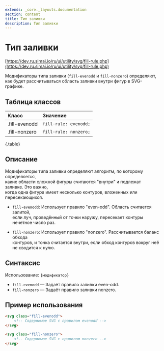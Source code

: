 ```yaml
---
extends: _core._layouts.documentation
section: content
title: Тип заливки
description: Тип заливки
---
```


# Тип заливки

[https://dev.ru.simai.io/ru/ui/utility/svg/fill-rule.php](https://dev.ru.simai.io/ru/ui/utility/svg/fill-rule.php)

Модификаторы типа заливки (`fill-evenodd` и `fill-nonzero`) определяют,  
как будет рассчитываться область заливки внутри фигур в SVG-графике.

## Таблица классов

| Класс         | Значение              |
|:--------------|:----------------------|
| .fill-evenodd | `fill-rule: evenodd;` |
| .fill-nonzero | `fill-rule: nonzero;` |
{.table}

## Описание

Модификаторы типа заливки определяют алгоритм, по которому определяется,  
какие области сложной фигуры считаются "внутри" и подлежат заливке. Это важно,  
когда одна фигура имеет несколько контуров, вложенных или пересекающихся.

- `fill-evenodd`: Использует правило "even-odd". Область считается залитой,  
  если луч, проведённый от точки наружу, пересекает контуры нечетное число раз.

- `fill-nonzero`: Использует правило "nonzero". Рассчитывается баланс обхода  
  контуров, и точка считается внутри, если обход контуров вокруг неё не сводится к нулю.

## Синтаксис

Использование: `{модификатор}`

- `fill-evenodd` — Задаёт правило заливки even-odd.
- `fill-nonzero` — Задаёт правило заливки nonzero.

## Пример использования

```html
<svg class="fill-evenodd">
    <!-- Содержимое SVG с правилом evenodd -->
</svg>

<svg class="fill-nonzero">
    <!-- Содержимое SVG с правилом nonzero -->
</svg>
```
